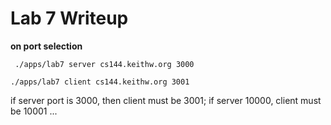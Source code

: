 Lab 7 Writeup
=============

**on port selection**

` ./apps/lab7 server cs144.keithw.org 3000` 

`./apps/lab7 client cs144.keithw.org 3001`

if server port is 3000, then client must be 3001; if server 10000, client must be 10001 ...
